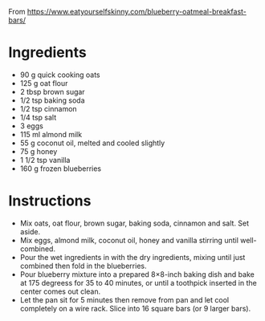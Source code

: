 From https://www.eatyourselfskinny.com/blueberry-oatmeal-breakfast-bars/

Ingredients
===========

- 90 g quick cooking oats
- 125 g oat flour
- 2 tbsp brown sugar
- 1/2 tsp baking soda
- 1/2 tsp cinnamon
- 1/4 tsp salt
- 3 eggs
- 115 ml almond milk
- 55 g coconut oil, melted and cooled slightly
- 75 g honey
- 1 1/2 tsp vanilla
- 160 g frozen blueberries

Instructions
============

- Mix oats, oat flour, brown sugar, baking soda, cinnamon and salt. Set aside.
- Mix eggs, almond milk, coconut oil, honey and vanilla stirring until well-combined.
- Pour the wet ingredients in with the dry ingredients, mixing until just combined then fold in the blueberries.
- Pour blueberry mixture into a prepared 8×8-inch baking dish and bake at 175 degreess for 35 to 40 minutes, or until a toothpick inserted in the center comes out clean.
- Let the pan sit for 5 minutes then remove from pan and let cool completely on a wire rack. Slice into 16 square bars (or 9 larger bars).

